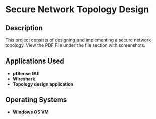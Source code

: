 <h1>Secure Network Topology Design</h1>


<h2>Description</h2>
This project consists of designing and implementing a secure network topology. View the PDF File under the file section with screenshots. 
<br />


<h2>Applications Used</h2>

- <b>pfSense GUI</b> 
- <b>Wireshark</b>
- <b>Topology design application</b> 

<h2>Operating Systems</h2>

- <b>Windows OS VM</b> 

<!--
 ```diff
- text in red
+ text in green
! text in orange
# text in gray
@@ text in purple (and bold)@@
```
--!>
